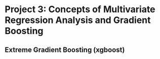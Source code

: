 # Project 3: Concepts of Multivariate Regression Analysis and Gradient Boosting

## Extreme Gradient Boosting (xgboost)
